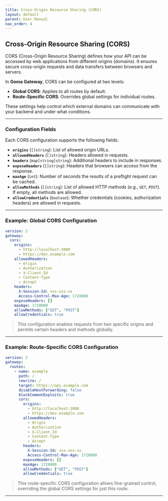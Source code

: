 ```yaml
---
title: Cross-Origin Resource Sharing (CORS)
layout: default
parent: User Manual
nav_order: 4
---
```



## Cross-Origin Resource Sharing (CORS)

CORS (Cross-Origin Resource Sharing) defines how your API can be accessed by web applications from different origins (domains). It ensures secure cross-origin requests and data transfers between browsers and servers.

In **Goma Gateway**, CORS can be configured at two levels:

* **Global CORS**: Applies to all routes by default.
* **Route-Specific CORS**: Overrides global settings for individual routes.

These settings help control which external domains can communicate with your backend and under what conditions.

---

### Configuration Fields

Each CORS configuration supports the following fields:

* **`origins`** (`[]string`): List of allowed origin URLs.
* **`allowedHeaders`** (`[]string`): Headers allowed in requests.
* **`headers`** (`map[string]string`): Additional headers to include in responses.
* **`exposeHeaders`** (`[]string`): Headers that browsers can access from the response.
* **`maxAge`** (`int`): Number of seconds the results of a preflight request can be cached.
* **`allowMethods`** (`[]string`): List of allowed HTTP methods (e.g., `GET`, `POST`). If empty, all methods are allowed.
* **`allowCredentials`** (`boolean`): Whether credentials (cookies, authorization headers) are allowed in requests.

---

### Example: Global CORS Configuration

```yaml
version: 2
gateway:
  cors:
    origins:
      - http://localhost:3000
      - https://dev.example.com
    allowedHeaders:
      - Origin
      - Authorization
      - X-Client-Id
      - Content-Type
      - Accept
    headers:
      X-Session-Id: xxx-xxx-xx
      Access-Control-Max-Age: 1728000
    exposeHeaders: []
    maxAge: 1728000
    allowMethods: ["GET", "POST"]
    allowCredentials: true
```

> This configuration enables requests from two specific origins and permits certain headers and methods globally.

---

### Example: Route-Specific CORS Configuration

```yaml
version: 2
gateway:
  routes:
    - name: example
      path: /
      rewrite: /
      target: https://api.example.com
      disableHostForwarding: false
      blockCommonExploits: true
      cors:
        origins:
          - http://localhost:3000
          - https://dev.example.com
        allowedHeaders:
          - Origin
          - Authorization
          - X-Client-Id
          - Content-Type
          - Accept
        headers:
          X-Session-Id: xxx-xxx-xx
          Access-Control-Max-Age: 1728000
        exposeHeaders: []
        maxAge: 1728000
        allowMethods: ["GET", "POST"]
        allowCredentials: true
```

> This route-specific CORS configuration allows fine-grained control, overriding the global CORS settings for just this route.

---